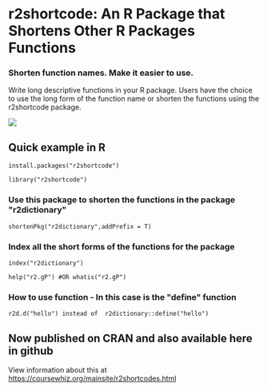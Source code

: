 # r2shortcode: An R Package that Shortens Other R Packages Functions
### Shorten function names. Make it easier to use.
 Write long descriptive functions in your R package. Users have the choice to use the long form of the function name or shorten the functions using the r2shortcode package.

![](http://coursewhiz.org/mainsite/img/r2shortcode.jpg)


## Quick example in R

` install.packages("r2shortcode") `

` library("r2shortcode") `

### Use this package to shorten the functions in the package "r2dictionary"

` shortenPkg("r2dictionary",addPrefix = T) `

### Index all the short forms of the functions for the package

` index("r2dictionary") `

` help("r2.gP") #OR whatis("r2.gP") `

### How to use function - In this case is the "define" function 

` r2d.d("hello") instead of  r2dictionary::define("hello") `

## Now published on CRAN and also available here in github
View information about this at https://coursewhiz.org/mainsite/r2shortcodes.html

